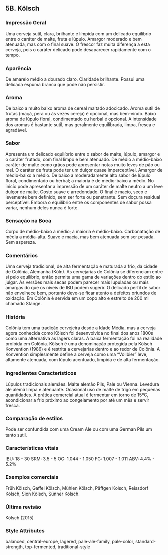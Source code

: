 ## 5B. Kölsch

### Impressão Geral

Uma cerveja sutil, clara, brilhante e límpida com um delicado equilíbrio entre o caráter de malte, fruta e lúpulo. Amargor moderado e bem atenuada, mas com o final suave. O frescor faz muita diferença a esta cerveja, pois o caráter delicado pode desaparecer rapidamente com o tempo.

### Aparência

De amarelo médio a dourado claro. Claridade brilhante. Possui uma delicada espuma branca que pode não persistir.

### Aroma

De baixo a muito baixo aroma de cereal maltado adocicado. Aroma sutil de frutas (maçã, pera ou às vezes cereja) é opcional, mas bem-vindo. Baixo aroma de lúpulo floral, condimentado ou herbal é opcional. A intensidade dos aromas é bastante sutil, mas geralmente equilibrada, limpa, fresca e agradável.

### Sabor

Apresenta um delicado equilíbrio entre o sabor de malte, lúpulo, amargor e o caráter frutado, com final limpo e bem atenuado. De médio a médio-baixo caráter de malte como grãos pode apresentar notas muito leves de pão ou mel. O caráter de fruta pode ter um dulçor quase imperceptível. Amargor de médio-baixo a médio. De baixo a moderadamente alto sabor de lúpulo floral, condimentado ou herbal; a maioria é de médio-baixo a médio. No início pode apresentar a impressão de um caráter de malte neutro a um leve dulçor de malte. Gosto suave e arredondado. O final é macio, seco e levemente bem definido, sem ser forte ou penetrante. Sem doçura residual perceptível. Embora o equilíbrio entre os componentes de sabor possa variar, nenhum deles nunca é forte.

### Sensação na Boca

Corpo de médio-baixo a médio; a maioria é médio-baixo. Carbonatação de média a média-alta. Suave e macia, mas bem atenuada sem ser pesada. Sem aspereza.

### Comentários

Uma cerveja tradicional, de alta fermentação e maturada a frio, da cidade de Colônia, Alemanha (Köln). As cervejarias de Colônia se diferenciam entre si pelo equilíbrio, então permita uma gama de variações dentro do estilo ao julgar. As versões mais secas podem parecer mais lupuladas ou mais amargas do que os níveis de IBU podem sugerir. O delicado perfil de sabor não envelhece bem, portanto deve-se ficar atento a defeitos oriundos de oxidação. Em Colônia é servida em um copo alto e estreito de 200 ml chamado Stange.

### História

Colônia tem uma tradição cervejeira desde a Idade Média, mas a cerveja agora conhecida como Kölsch foi desenvolvida no final dos anos 1800s como uma alternativa as lagers claras. A baixa fermentação foi na realidade proibida em Colônia. Kölsch é uma denominação protegida pela Kölsch Konvention (1986) e é restrita a cervejarias dentro e ao redor de Colônia. A Konvention simplesmente define a cerveja como uma “Vollbier” leve, altamente atenuada, com lúpulo acentuado, límpida e de alta fermentação.

### Ingredientes Característicos

Lúpulos tradicionais alemães. Malte alemão Pils, Pale ou Vienna. Levedura ale alemã limpa e atenuante. Ocasional uso de malte de trigo em pequenas quantidades. A prática comercial atual é fermentar em torno de 15ºC, acondicionar a frio próximo ao congelamento por até um mês e servir fresca.

### Comparação de estilos

Pode ser confundida com uma Cream Ale ou com uma German Pils um tanto sutil.

### Características vitais

IBU: 18 - 30
SRM: 3.5 - 5
OG: 1.044 - 1.050
FG: 1.007 - 1.011
ABV: 4.4% - 5.2%

### Exemplos comerciais

Früh Kölsch, Gaffel Kölsch, Mühlen Kölsch, Päffgen Kolsch, Reissdorf Kölsch, Sion Kölsch, Sünner Kölsch.

### Última revisão

Kölsch (2015)

### Style Attributes

balanced, central-europe, lagered, pale-ale-family, pale-color, standard-strength, top-fermented, traditional-style

